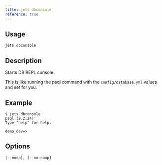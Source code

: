 ```yaml
---
title: jets dbconsole
reference: true
---
```


## Usage

    jets dbconsole

## Description

Starts DB REPL console.

This is like running the psql command with the `config/database.yml` values and set for you.

## Example

    $ jets dbconsole
    psql (9.2.24)
    Type "help" for help.

    demo_dev=>

## Options

```
[--noop], [--no-noop]  
```

